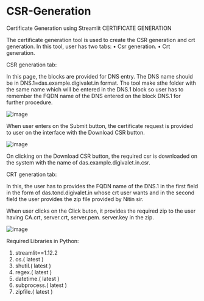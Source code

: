 # CSR-Generation
Certificate Generation using Streamlit
	 CERTIFICATE  GENERATION

The certificate generation tool is used to create the CSR generation and crt generation. In this tool, user has two tabs:
    • Csr generation.
    • Crt generation.

CSR generation tab:
 
In this page, the blocks are provided for DNS entry.  The DNS name should be in DNS.1=das.example.digivalet.in format. The tool make sthe folder with the same name which will be entered in the DNS.1 block so user has to remember the FQDN name of the DNS entered on the block DNS.1 for further procedure.

![image](https://user-images.githubusercontent.com/67871362/192806698-7d753dc4-a452-4211-99f7-d1b1e0d82c80.png)
                                                                                                                             
When user enters on the Submit button, the certificate request is provided to user on the interface with the Download CSR button. 

![image](https://user-images.githubusercontent.com/67871362/192807026-ae7b66a1-f891-4701-af84-0193fa439bb7.png)
                                                                                                                                                                                                                                                                                                                                                         
On clicking on the Download CSR button, the required csr is downloaded on the system with the name of das.example.digivalet.in.csr. 

CRT generation tab:

In this, the user has to provides the FQDN name of the DNS.1 in the first field  in the form of  das.tond.digivalet.in whose crt user wants and in the second field the user provides the zip file provided by Nitin sir. 

When user clicks on the Click buton,  it provides  the required zip to the user having CA.crt, server.crt, server.pem. server.key  in the zip.

![image](https://user-images.githubusercontent.com/67871362/192807112-495a62ae-8c36-496c-bf57-b91a12718184.png)


Required Libraries in Python:
 
1. streamlit==1.12.2
2. os.( latest )
3. shutil.( latest )
4. regex.( latest )
5. datetime.( latest )
6. subprocess.( latest )
7. zipfile.( latest )
